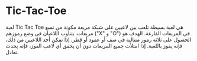 # Tic-Tac-Toe


لعبة Tic Tac Toe هي لعبة بسيطة تلعب بين لاعبين على شبكة مربعة مكونة من تسع مربعات. يتناوب اللاعبان في وضع رموزهم ("X" و "O") في المربعات الفارغة. الهدف هو الحصول على ثلاثة رموز متتالية في صف أو عمود أو قطر. إذا تمكن أحد اللاعبين من ذلك، فإنه يفوز باللعبة. إذا امتلأت جميع المربعات دون أن يحقق أي لاعب الفوز، فإنه يحدث تعادل.
